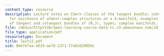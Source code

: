 ```yaml
---
content_type: resource
description: Lecture notes on Chern classes of the tangent bundle; cohomological criterion
  for existence of almost-complex structures on a 4-manifold, examples; splitting
  of tangent and cotangent bundles of (M,J), types; complex manifolds, Dolbeault cohomology.
file: /media/https%3A/open-learning-course-data-rc.s3.amazonaws.com/18-966-geometry-of-manifolds-spring-2007/8de7efaaa019aef8237177a82020050c_lect12.pdf
file_type: application/pdf
resourcetype: Document
title: lect12.pdf
uid: 8de7efaa-a019-aef8-2371-77a82020050c
---
```


